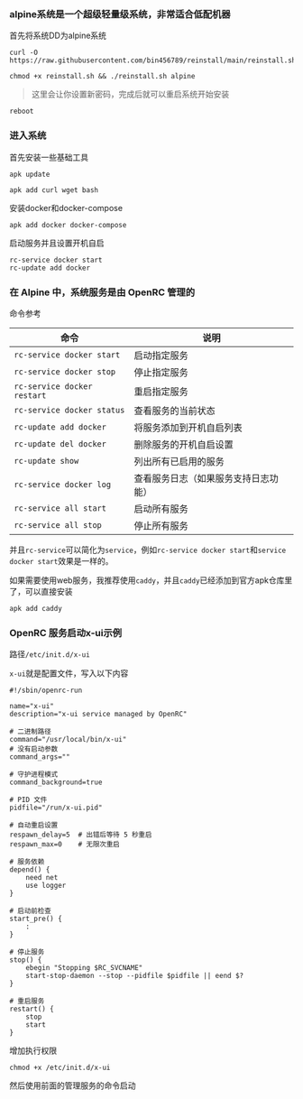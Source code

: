 ### alpine系统是一个超级轻量级系统，非常适合低配机器

首先将系统DD为alpine系统
```
curl -O https://raw.githubusercontent.com/bin456789/reinstall/main/reinstall.sh
```
```
chmod +x reinstall.sh && ./reinstall.sh alpine
```
> 这里会让你设置新密码，完成后就可以重启系统开始安装
```
reboot
```


### 进入系统

首先安装一些基础工具
```
apk update
```
```
apk add curl wget bash
```

安装docker和docker-compose
```
apk add docker docker-compose
```
启动服务并且设置开机自启
```
rc-service docker start
rc-update add docker
```

### 在 Alpine 中，系统服务是由 OpenRC 管理的

命令参考

| 命令                                | 说明                                    |
|-------------------------------------|-----------------------------------------|
| `rc-service docker start`   | 启动指定服务                            |
| `rc-service docker stop`    | 停止指定服务                            |
| `rc-service docker restart` | 重启指定服务                            |
| `rc-service docker status`  | 查看服务的当前状态                      |
| `rc-update add docker` | 将服务添加到开机自启列表                 |
| `rc-update del docker` | 删除服务的开机自启设置                  |
| `rc-update show`                    | 列出所有已启用的服务                    |
| `rc-service docker log`     | 查看服务日志（如果服务支持日志功能）    |
| `rc-service all start`              | 启动所有服务                            |
| `rc-service all stop`               | 停止所有服务                            |

并且`rc-service`可以简化为`service`，例如`rc-service docker start`和`service docker start`效果是一样的。

如果需要使用web服务，我推荐使用`caddy`，并且`caddy`已经添加到官方apk仓库里了，可以直接安装
```
apk add caddy
```

### OpenRC 服务启动x-ui示例

路径`/etc/init.d/x-ui`

`x-ui`就是配置文件，写入以下内容
```
#!/sbin/openrc-run

name="x-ui"
description="x-ui service managed by OpenRC"

# 二进制路径
command="/usr/local/bin/x-ui"
# 没有启动参数
command_args=""

# 守护进程模式
command_background=true

# PID 文件
pidfile="/run/x-ui.pid"

# 自动重启设置
respawn_delay=5  # 出错后等待 5 秒重启
respawn_max=0    # 无限次重启

# 服务依赖
depend() {
    need net
    use logger
}

# 启动前检查
start_pre() {
    :
}

# 停止服务
stop() {
    ebegin "Stopping $RC_SVCNAME"
    start-stop-daemon --stop --pidfile $pidfile || eend $?
}

# 重启服务
restart() {
    stop
    start
}
```
增加执行权限
```
chmod +x /etc/init.d/x-ui
```
 然后使用前面的管理服务的命令启动